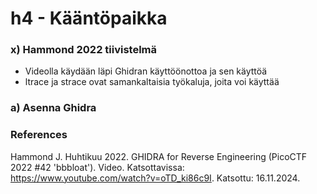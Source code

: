 # h4 - Kääntöpaikka

### x) Hammond 2022 tiivistelmä
- Videolla käydään läpi Ghidran käyttöönottoa ja sen käyttöä
- ltrace ja strace ovat samankaltaisia työkaluja, joita voi käyttää

### a) Asenna Ghidra




### References
Hammond J. Huhtikuu 2022. GHIDRA for Reverse Engineering (PicoCTF 2022 #42 'bbbloat'). Video. Katsottavissa: https://www.youtube.com/watch?v=oTD_ki86c9I. Katsottu: 16.11.2024.
